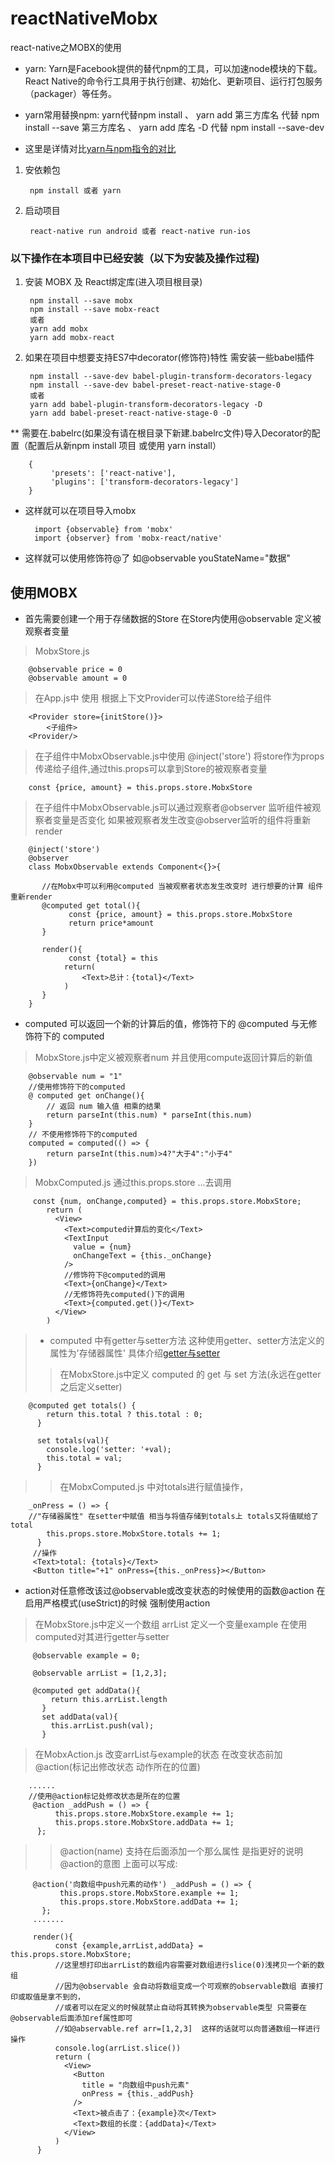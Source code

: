 # reactNativeMobx
react-native之MOBX的使用

* yarn: Yarn是Facebook提供的替代npm的工具，可以加速node模块的下载。React Native的命令行工具用于执行创建、初始化、更新项目、运行打包服务（packager）等任务。

* yarn常用替换npm: yarn代替npm install  、 yarn add 第三方库名 代替 npm install --save 第三方库名 、 yarn add 库名 -D  代替 npm install --save-dev
* 这里是详情对比[yarn与npm指令的对比](https://segmentfault.com/a/1190000008632323)
1. 安依赖包

        npm install 或者 yarn

2. 启动项目

        react-native run android 或者 react-native run-ios

### 以下操作在本项目中已经安装（以下为安装及操作过程)

1. 安装 MOBX 及 React绑定库(进入项目根目录)

        npm install --save mobx
        npm install --save mobx-react
        或者
        yarn add mobx
        yarn add mobx-react

2. 如果在项目中想要支持ES7中decorator(修饰符)特性 需安装一些babel插件

        npm install --save-dev babel-plugin-transform-decorators-legacy
        npm install --save-dev babel-preset-react-native-stage-0
        或者
        yarn add babel-plugin-transform-decorators-legacy -D
        yarn add babel-preset-react-native-stage-0 -D
** 需要在.babelrc(如果没有请在根目录下新建.babelrc文件)导入Decorator的配置（配置后从新npm install 项目 或使用 yarn install）

        {
        	 'presets': ['react-native'],
             'plugins': ['transform-decorators-legacy']
        }

* 这样就可以在项目导入mobx

        import {observable} from 'mobx'
        import {observer} from 'mobx-react/native'

* 这样就可以使用修饰符@了 如@observable youStateName="数据"


## 使用MOBX
* 首先需要创建一个用于存储数据的Store 在Store内使用@observable 定义被观察者变量
> MobxStore.js

        @observable price = 0
        @observable amount = 0

>在App.js中 使用<Provider store={Store定义的被观察者}> 根据上下文Provider可以传递Store给子组件

        <Provider store={initStore()}>
            <子组件>
        <Provider/>

>在子组件中MobxObservable.js中使用 @inject('store') 将store作为props传递给子组件,通过this.props可以拿到Store的被观察者变量

        const {price, amount} = this.props.store.MobxStore

>在子组件中MobxObservable.js可以通过观察者@observer 监听组件被观察者变量是否变化 如果被观察者发生改变@observer监听的组件将重新render

        @inject('store')
        @observer
        class MobxObservable extends Component<{}>{

           //在Mobx中可以利用@computed 当被观察者状态发生改变时 进行想要的计算 组件重新render
           @computed get total(){
                 const {price, amount} = this.props.store.MobxStore
                 return price*amount
           }

           render(){
                 const {total} = this
                return(
                    <Text>总计：{total}</Text>
                )
           }
        }

* computed 可以返回一个新的计算后的值，修饰符下的 @computed 与无修饰符下的 computed

> MobxStore.js中定义被观察者num 并且使用compute返回计算后的新值

        @observable num = "1"
        //使用修饰符下的computed
        @ computed get onChange(){
            // 返回 num 输入值 相乘的结果
            return parseInt(this.num) * parseInt(this.num)
        }
        // 不使用修饰符下的computed
        computed = computed(() => {
            return parseInt(this.num)>4?"大于4":"小于4"
        })

> MobxComputed.js 通过this.props.store ...去调用

         const {num, onChange,computed} = this.props.store.MobxStore;
            return (
              <View>
                <Text>computed计算后的变化</Text>
                <TextInput
                  value = {num}
                  onChangeText = {this._onChange}
                />
                //修饰符下@computed的调用
                <Text>{onChange}</Text>
                //无修饰符先computed()下的调用
                <Text>{computed.get()}</Text>
              </View>
            )
> *  computed 中有getter与setter方法  这种使用getter、setter方法定义的属性为'存储器属性' 具体介绍[getter与setter](https://segmentfault.com/a/1190000011760834)
>> 在MobxStore.js中定义 computed 的 get 与 set 方法(永远在getter之后定义setter)

        @computed get totals() {
            return this.total ? this.total : 0;
          }

          set totals(val){
            console.log('setter: '+val);
            this.total = val;
          }

>> 在MobxComputed.js 中对totals进行赋值操作，

        _onPress = () => {
        //"存储器属性" 在setter中赋值 相当与将值存储到totals上 totals又将值赋给了total
            this.props.store.MobxStore.totals += 1;
          }
         //操作
         <Text>total: {totals}</Text>
         <Button title="+1" onPress={this._onPress}></Button>

* action对任意修改该过@observable或改变状态的时候使用的函数@action 在启用严格模式(useStrict)的时候 强制使用action
> 在MobxStore.js中定义一个数组 arrList 定义一个变量example 在使用computed对其进行getter与setter

         @observable example = 0;

         @observable arrList = [1,2,3];

         @computed get addData(){
             return this.arrList.length
           }
           set addData(val){
             this.arrList.push(val);
           }

>在MobxAction.js 改变arrList与example的状态 在改变状态前加@action(标记出修改状态 动作所在的位置)

        ......
        //使用@action标记处修改状态是所在的位置
         @action _addPush = () => {
              this.props.store.MobxStore.example += 1;
              this.props.store.MobxStore.addData += 1;
          };


>>@action(name) 支持在后面添加一个那么属性 是指更好的说明@action的意图 上面可以写成:

         @action('向数组中push元素的动作') _addPush = () => {
               this.props.store.MobxStore.example += 1;
               this.props.store.MobxStore.addData += 1;
           };
         .......

         render(){
              const {example,arrList,addData} = this.props.store.MobxStore;
              //这里想打印出arrList的数组内容需要对数组进行slice(0)浅拷贝一个新的数组
              //因为@observable 会自动将数组变成一个可观察的observable数组 直接打印或取值是拿不到的，
              //或者可以在定义的时候就禁止自动将其转换为observable类型 只需要在@observable后面添加ref属性即可
              //如@abservable.ref arr=[1,2,3]  这样的话就可以向普通数组一样进行操作
              console.log(arrList.slice())
              return (
                <View>
                  <Button
                    title = "向数组中push元素"
                    onPress = {this._addPush}
                  />
                  <Text>被点击了：{example}次</Text>
                  <Text>数组的长度：{addData}</Text>
                </View>
              )
          }